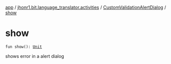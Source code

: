 [app](../../index.md) / [jhonr1.bit.language_translator.activities](../index.md) / [CustomValidationAlertDialog](index.md) / [show](./show.md)

# show

`fun show(): `[`Unit`](https://kotlinlang.org/api/latest/jvm/stdlib/kotlin/-unit/index.html)

shows error in a alert dialog

